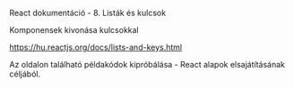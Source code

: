 React dokumentáció - 8. Listák és kulcsok

Komponensek kivonása kulcsokkal

https://hu.reactjs.org/docs/lists-and-keys.html

Az oldalon található példakódok kipróbálása - React alapok elsajátításának céljából.